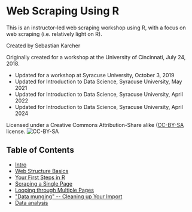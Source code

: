 # Web Scraping Using R
This is an instructor-led web scraping workshop using R, with a focus on web scraping (i.e. relatively light on R).

Created by Sebastian Karcher

Originally created for a workshop at the University of Cincinnati, July 24, 2018.

* Updated for a workshop at Syracuse University, October 3, 2019
* Updated for Introduction to Data Science, Syracuse University, May 2021
* Updated for Introduction to Data Science, Syracuse University, April 2022
* Updated for Introduction to Data Science, Syracuse University, April 2024

Licensed under a Creative Commons Attribution-Share alike  ([CC-BY-SA](https://creativecommons.org/licenses/by-sa/4.0/legalcode) license. ![CC-BY-SA](https://i.creativecommons.org/l/by-sa/4.0/88x31.png)

## Table of Contents

* [Intro](intro)
* [Web Structure Basics](web-structure-basics)
* [Your First Steps in R](first-steps-r)
* [Scraping a Single Page](scraping-single-page)
* [Looping through Multiple Pages](looping-multiple-pages)
* ["Data munging" -- Cleaning up Your Import](cleaning-data)
* [Data analysis](data-analysis)
